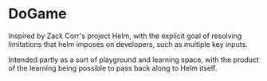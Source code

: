 # DoGame

Inspired by Zack Corr's project Helm, with the explicit goal of resolving limitations that helm imposes on developers, such as multiple key inputs.

Intended partly as a sort of playground and learning space, with the product of the learning being possible to pass back along to Helm itself.
